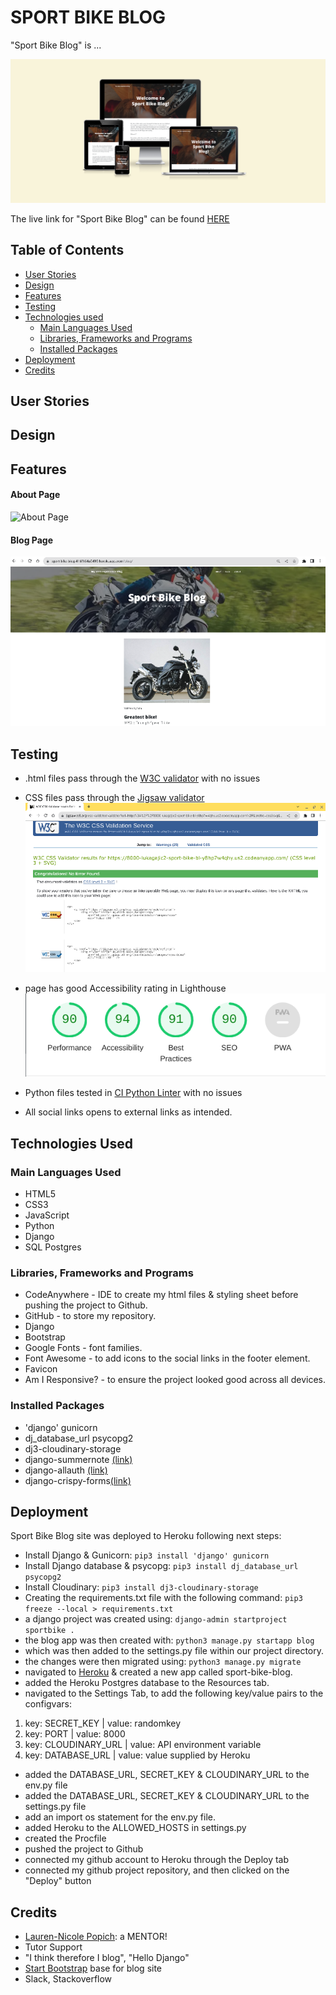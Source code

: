# SPORT BIKE BLOG

"Sport Bike Blog" is ...

![Site view across devices](static/img-readme/amiresponsivepp4.png)

The live link for "Sport Bike Blog" can be found [HERE](https://sport-bike-blog-416f164a9499.herokuapp.com/)

## Table of Contents
+ [User Stories](#user-stories)
+ [Design](#design)
+ [Features](#features)
+ [Testing](#testing)
+ [Technologies used](#technologies-used)
  + [Main Languages Used](#main-languages-used)
  + [Libraries, Frameworks and Programs](#libraries-frameworks-and-programs)
  + [Installed Packages](#installed-packages)
+ [Deployment](#deployment)
+ [Credits](#credits)

## User Stories

## Design

## Features
#### About Page
![About Page](static/img-readme/about.png)

#### Blog Page
![Blog Page](static/img-readme/blogpage.png)

## Testing
- .html files pass through the [W3C validator](https://validator.w3.org) with no issues
  
- CSS files pass through the [Jigsaw validator](https://jigsaw.w3.org/css-validator/)
![W3C Validator](static/img-readme/w3cvalidatorpp4.png)

- page has good Accessibility rating in Lighthouse
![Accessibilty score](static/img-readme/lighthouse.png)

- Python files tested in [CI Python Linter](https://pep8ci.herokuapp.com/) with no issues
  
- All social links opens to external links as intended.


## Technologies Used
### Main Languages Used
- HTML5
- CSS3
- JavaScript
- Python
- Django
- SQL Postgres

### Libraries, Frameworks and Programs

- CodeAnywhere - IDE to create my html files & styling sheet before pushing the project to Github.
- GitHub - to store my repository.
- Django
- Bootstrap
- Google Fonts - font families.
- Font Awesome - to add icons to the social links in the footer element.
- Favicon
- Am I Responsive? - to ensure the project looked good across all devices.

### Installed Packages

- 'django' gunicorn
- dj_database_url psycopg2
- dj3-cloudinary-storage
- django-summernote [(link)](https://summernote.org/)
- django-allauth [(link)](https://django-allauth.readthedocs.io/en/latest/)
- django-crispy-forms[(link)](https://django-crispy-forms.readthedocs.io/en/latest/index.html)

## Deployment
Sport Bike Blog site was deployed to Heroku following next steps:

- Install Django & Gunicorn:
```pip3 install 'django' gunicorn```
- Install Django database & psycopg:
```pip3 install dj_database_url psycopg2```
- Install Cloudinary:
```pip3 install dj3-cloudinary-storage```
- Creating the requirements.txt file with the following command:
```pip3 freeze --local > requirements.txt```
- a django project was created using:
```django-admin startproject sportbike .```
- the blog app was then created with:
```python3 manage.py startapp blog```
- which was then added to the settings.py file within our project directory.
- the changes were then migrated using:
```python3 manage.py migrate```
- navigated to [Heroku](www.heroku.com) & created a new app called sport-bike-blog.
- added the Heroku Postgres database to the Resources tab.
- navigated to the Settings Tab, to add the following key/value pairs to the configvars:

1. key: SECRET_KEY | value: randomkey
2. key: PORT | value: 8000
3. key: CLOUDINARY_URL | value: API environment variable
4. key: DATABASE_URL | value: value supplied by Heroku

- added the DATABASE_URL, SECRET_KEY & CLOUDINARY_URL to the env.py file
- added the DATABASE_URL, SECRET_KEY & CLOUDINARY_URL to the settings.py file
- add an import os statement for the env.py file.
- added Heroku to the ALLOWED_HOSTS in settings.py
- created the Procfile
- pushed the project to Github
- connected my github account to Heroku through the Deploy tab
- connected my github project repository, and then clicked on the "Deploy" button

## Credits

- [Lauren-Nicole Popich](https://github.com/CluelessBiker): a MENTOR!
- Tutor Support
- "I think therefore I blog", "Hello Django"
- [Start Bootstrap](<https://startbootstrap.com/theme/clean-blog>) base for blog site
- Slack, Stackoverflow
